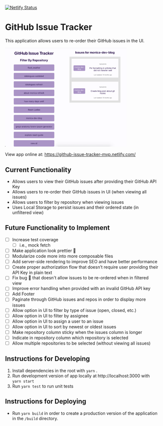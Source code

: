 [![Netlify Status](https://api.netlify.com/api/v1/badges/51d3788c-ed84-428b-a0f8-1903e12619f9/deploy-status)](https://app.netlify.com/sites/github-issue-tracker-mvp/deploys)

# GitHub Issue Tracker

This application allows users to re-order their GitHub issues in the UI.

<img src="public/application-screenshot.png" width="400" alt="screenshot of application">
 
   
View app online at: https://github-issue-tracker-mvp.netlify.com/

## Current Functionality

- Allows users to view their GitHub issues after providing their GitHub API Key
- Allows users to re-order their GitHub issues in UI (when viewing all issues)
- Allows users to filter by repository when viewing issues
- Uses Local Storage to persist issues and their ordered state (in unfiltered view)

## Future Functionality to Implement

- [ ] Increase test coverage
  - [ ] i.e., mock fetch
- [ ] Make application look prettier 💅
- [ ] Modularize code more into more composable files
- [ ] Add server-side rendering to improve SEO and have better performance
- [ ] Create proper authorization flow that doesn’t require user providing their API Key in plain text
- [ ] Fix bug 🐛 that doesn't allow issues to be re-ordered when in filtered view
- [ ] Improve error handling when provided with an invalid GitHub API key
- [ ] Add Footer
- [ ] Paginate through GitHub issues and repos in order to display more issues
- [ ] Allow option in UI to filter by type of issue (open, closed, etc.)
- [ ] Allow option in UI to filter by assignee
- [ ] Allow option in UI to assign a user to an issue
- [ ] Allow option in UI to sort by newest or oldest issues
- [ ] Make repository column sticky when the issues column is longer
- [ ] Indicate in repository column which repository is selected
- [ ] Allow multiple repositories to be selected (without viewing all issues)

## Instructions for Developing

1. Install dependencies in the root with `yarn` .
2. Run development version of app locally at http://localhost:3000 with `yarn start`
3. Run `yarn test` to run unit tests

## Instructions for Deploying

- Run `yarn build` in order to create a production version of the application in the `/build` directory.
